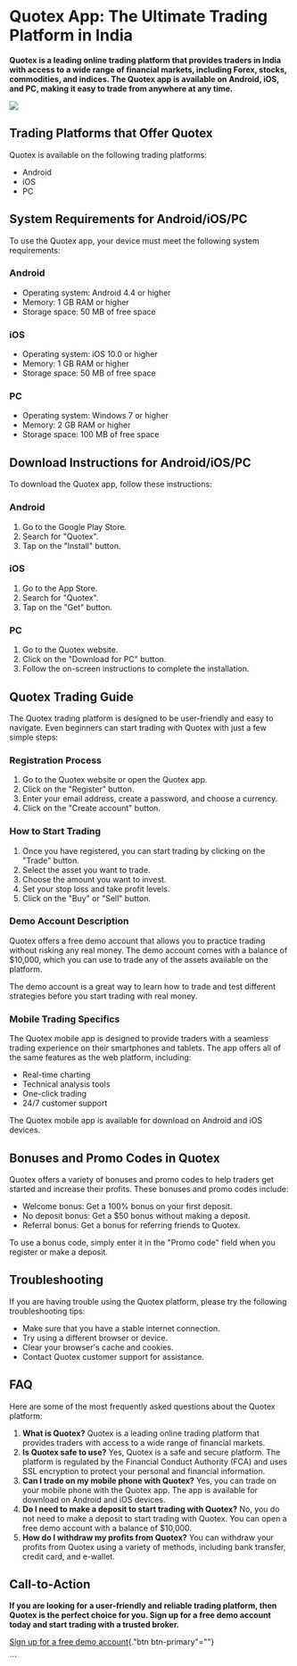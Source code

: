 # Quotex App: The Ultimate Trading Platform in India

**Quotex is a leading online trading platform that provides traders in
India with access to a wide range of financial markets, including Forex,
stocks, commodities, and indices. The Quotex app is available on
Android, iOS, and PC, making it easy to trade from anywhere at any
time.**

[![](https://static.quotex.io/files/1_en/300_250.jpg)](https://traff.sbs/brokerqxsignupf)

## Trading Platforms that Offer Quotex

Quotex is available on the following trading platforms:

-   Android
-   iOS
-   PC

## System Requirements for Android/iOS/PC

To use the Quotex app, your device must meet the following system
requirements:

### Android

-   Operating system: Android 4.4 or higher
-   Memory: 1 GB RAM or higher
-   Storage space: 50 MB of free space

### iOS

-   Operating system: iOS 10.0 or higher
-   Memory: 1 GB RAM or higher
-   Storage space: 50 MB of free space

### PC

-   Operating system: Windows 7 or higher
-   Memory: 2 GB RAM or higher
-   Storage space: 100 MB of free space

## Download Instructions for Android/iOS/PC

To download the Quotex app, follow these instructions:

### Android

1.  Go to the Google Play Store.
2.  Search for "Quotex".
3.  Tap on the "Install" button.

### iOS

1.  Go to the App Store.
2.  Search for "Quotex".
3.  Tap on the "Get" button.

### PC

1.  Go to the Quotex website.
2.  Click on the "Download for PC" button.
3.  Follow the on-screen instructions to complete the installation.

## Quotex Trading Guide

The Quotex trading platform is designed to be user-friendly and easy to
navigate. Even beginners can start trading with Quotex with just a few
simple steps:

### Registration Process

1.  Go to the Quotex website or open the Quotex app.
2.  Click on the "Register" button.
3.  Enter your email address, create a password, and choose a currency.
4.  Click on the "Create account" button.

### How to Start Trading

1.  Once you have registered, you can start trading by clicking on the
    "Trade" button.
2.  Select the asset you want to trade.
3.  Choose the amount you want to invest.
4.  Set your stop loss and take profit levels.
5.  Click on the "Buy" or "Sell" button.

### Demo Account Description

Quotex offers a free demo account that allows you to practice trading
without risking any real money. The demo account comes with a balance of
\$10,000, which you can use to trade any of the assets available on the
platform.

The demo account is a great way to learn how to trade and test different
strategies before you start trading with real money.

### Mobile Trading Specifics

The Quotex mobile app is designed to provide traders with a seamless
trading experience on their smartphones and tablets. The app offers all
of the same features as the web platform, including:

-   Real-time charting
-   Technical analysis tools
-   One-click trading
-   24/7 customer support

The Quotex mobile app is available for download on Android and iOS
devices.

## Bonuses and Promo Codes in Quotex

Quotex offers a variety of bonuses and promo codes to help traders get
started and increase their profits. These bonuses and promo codes
include:

-   Welcome bonus: Get a 100% bonus on your first deposit.
-   No deposit bonus: Get a \$50 bonus without making a deposit.
-   Referral bonus: Get a bonus for referring friends to Quotex.

To use a bonus code, simply enter it in the "Promo code" field
when you register or make a deposit.

## Troubleshooting

If you are having trouble using the Quotex platform, please try the
following troubleshooting tips:

-   Make sure that you have a stable internet connection.
-   Try using a different browser or device.
-   Clear your browser\'s cache and cookies.
-   Contact Quotex customer support for assistance.

## FAQ

Here are some of the most frequently asked questions about the Quotex
platform:

1.  **What is Quotex?** Quotex is a leading online trading platform that
    provides traders with access to a wide range of financial markets.
2.  **Is Quotex safe to use?** Yes, Quotex is a safe and secure
    platform. The platform is regulated by the Financial Conduct
    Authority (FCA) and uses SSL encryption to protect your personal and
    financial information.
3.  **Can I trade on my mobile phone with Quotex?** Yes, you can trade
    on your mobile phone with the Quotex app. The app is available for
    download on Android and iOS devices.
4.  **Do I need to make a deposit to start trading with Quotex?** No,
    you do not need to make a deposit to start trading with Quotex. You
    can open a free demo account with a balance of \$10,000.
5.  **How do I withdraw my profits from Quotex?** You can withdraw your
    profits from Quotex using a variety of methods, including bank
    transfer, credit card, and e-wallet.

## Call-to-Action

**If you are looking for a user-friendly and reliable trading platform,
then Quotex is the perfect choice for you. Sign up for a free demo
account today and start trading with a trusted broker.**

[Sign up for a free demo
account](\%22https://traff.sbs/quotexonelink\%22){."btn
btn-primary"=""}

\`\`\`

